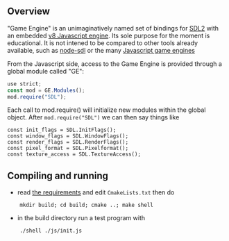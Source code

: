 ## Overview

"Game Engine" is an unimaginatively named set of bindings for [SDL2](https://www.libsdl.org/) with an embedded [v8 Javascript engine](https://v8.dev/docs). Its sole purpose for the moment is educational. It is not intened to be compared to other tools already available, such as [node-sdl](https://www.npmjs.com/package/sdl) or the many [Javascript game engines](https://github.com/collections/javascript-game-engines)

From the Javascript side, access to the Game Engine is provided through a global module called "GE":

```javascript
use strict;
const mod = GE.Modules();
mod.require("SDL");
```

Each call to mod.require() will initialize new modules within the global object. After `mod.require("SDL")` we can then say things like

```javasciprt
const init_flags = SDL.InitFlags();
const window_flags = SDL.WindowFlags();
const render_flags = SDL.RenderFlags();
const pixel_format = SDL.Pixelformat();
const texture_access = SDL.TextureAccess();
```


## Compiling and running

- read [the requirements](requirements.md) and edit `CmakeLists.txt` then do
```shell no-beautify
    mkdir build; cd build; cmake ..; make shell
```
- in the build directory run a test program with
```shell no-beautify
    ./shell ./js/init.js
```

